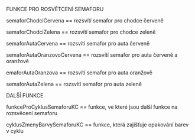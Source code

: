 FUNKCE PRO ROSVĚTCENÍ SEMAFORU

semaforChodciCervena == rozsvítí semafor pro chodce červeně

semaforChodciZelena == rozsvítí semafor pro chodce zeleně

semaforAutaCervena == rozsvítí semafor pro auta červeně

semaforAutaOranzovoCervena == rozsvítí semafor pro auta červeně a oranžově

emaforAutaOranzova == rozsvítí semafor pro auta oranžově

semaforAutaZelena == rozsvítí semafor pro auta zeleně


DALŠÍ FUNKCE

funkceProCyklusSemaforuKC == funkce, ve které jsou další funkce na rozsvěcení semaforu

cyklusZmenyBarvySemaforuKC == funkce, která zajišťuje opakování barev v cyklu